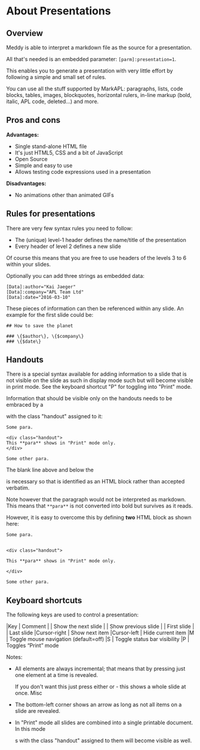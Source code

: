 # About Presentations

## Overview

Meddy is able to interpret a markdown file as the source for a presentation. 

All that's needed is an embedded parameter: `[parm]:presentation=1`.

This enables you to generate a presentation with very little effort by following a simple and small set of rules.

You can use all the stuff supported by MarkAPL: paragraphs, lists, code blocks, tables, images, blockquotes, horizontal rulers, in-line markup (bold, italic, APL code, deleted…) and more.

## Pros and cons

**Advantages:**

* Single stand-alone HTML file
* It's just HTML5, CSS and a bit of JavaScript
* Open Source
* Simple and easy to use
* Allows testing code expressions used in a presentation

**Disadvantages:**

* No animations other than animated GIFs

## Rules for presentations

There are very few syntax rules you need to follow:

* The (unique) level-1 header defines the name/title of the presentation
* Every header of level 2 defines a new slide

Of course this means that you are free to use headers of the levels 3 to 6 within your slides.

Optionally you can add three strings as embedded data:

```
[Data]:author="Kai Jaeger"
[Data]:company="APL Team Ltd"
[Data]:date="2016-03-10"
```

These pieces of information can then be referenced within any slide. An example for the first slide could be:

```
## How to save the planet

### \{$author\}, \{$company\}
### \{$date\}
```

## Handouts

There is a special syntax available for adding information to a slide that is not visible on the slide as such in display mode such but will become visible in print mode. See the keyboard shortcut "P" for toggling into "Print" mode.

Information that should be visible only on the handouts needs to be embraced by a <div> with the class "handout" assigned to it:

```
Some para.

<div class="handout">
This **para** shows in "Print" mode only.
</div>

Some other para.
```

The blank line above and below the <div> is necessary so that is identified as an HTML block rather than accepted verbatim.

Note however that the paragraph would not be interpreted as markdown. This means that `**para**` is not converted into bold but survives as it reads.

However, it is easy to overcome this by defining **two** HTML block as shown here:

```
Some para.


<div class="handout">

This **para** shows in "Print" mode only.

</div>

Some other para.
```


## Keyboard shortcuts

The following keys are used to control a presentation:

|Key          | Comment
|<PgDn>       | Show the next slide
|<PgUp>       | Show previous slide
|<Home>       | First slide
|<End>        | Last slide
|Cursor-right | Show next item
|Cursor-left  |    Hide current item
|M            | Toggle mouse navigation (default=off)
|S            | Toggle status bar visibility
|P            | Toggles “Print” mode 

Notes:

* All elements are always incremental; that means that by pressing <CursorRight> just one element at a time is revealed.

  If you don't want this just press either <PgDn> or <Enter> - this shows a whole slide at once.
Misc
* The bottom-left corner shows an arrow as long as not all items on a slide are revealed.

* In "Print" mode all slides are combined into a single printable document. In this mode <div>s with the class "handout" assigned to them will become visible as well.